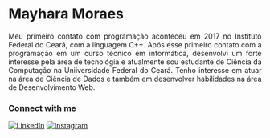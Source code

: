 <h1>
    <span>Mayhara Moraes</span>
</h1>

<p align="justify">Meu primeiro contato com programação aconteceu em 2017 no Instituto Federal do Ceará, com a linguagem C++.
Após esse primeiro contato com a programação em um curso técnico em informática, desenvolvi um forte interesse pela área de tecnológia e atualmente sou estudante de Ciência da Computação na Uniiversidade Federal do Ceará. Tenho interesse em atuar na área de Ciência de Dados e também em desenvolver habilidades na área de Desenvolvimento Web.</p>

<h3 align="left">Connect with me</h3>

[![LinkedIn](https://img.shields.io/badge/-LinkedIn-000?style=for-the-badge&logo=linkedin&logoColor=FF00F6&color:FFF)](https://www.linkedin.com/in/mayharamoraes/)
[![Instagram](https://img.shields.io/badge/-Instagram-000?style=for-the-badge&logo=instagram&logoColor=FF00F6&color:FFF)](https://www.instagram.com/mayharamoraes/)

<br>
